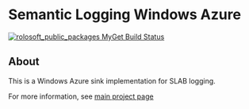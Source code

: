 # Semantic Logging Windows Azure

[![rolosoft_public_packages MyGet Build Status](https://www.myget.org/BuildSource/Badge/rolosoft_public_packages?identifier=59b9f382-894f-4d56-ba04-57c0f89fedfc)](https://www.myget.org/)

## About
This is a Windows Azure sink implementation for SLAB logging.

For more information, see [main project page](https://github.com/Rolosoft/semantic-logging-core)